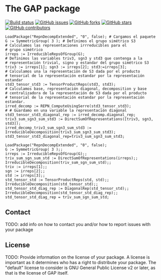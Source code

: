 # The GAP package 

[![Build status](https://github.com/juniors90/RepnDecompExtended/actions/workflows/CI.yml/badge.svg)](https://github.com/juniors90/RepnDecompExtended/actions)
[![GitHub issues](https://img.shields.io/github/issues/juniors90/RepnDecompExtended)](https://github.com/juniors90/RepnDecompExtended/issues)
[![GitHub forks](https://img.shields.io/github/forks/juniors90/RepnDecompExtended)](https://github.com/juniors90/RepnDecompExtended/network)
[![GitHub stars](https://img.shields.io/github/stars/juniors90/RepnDecompExtended)](https://github.com/juniors90/RepnDecompExtended/stargazers)
[![GitHub contributors](https://img.shields.io/github/contributors/juniors90/RepnDecompExtended?color=green)](https://github.com/juniors90/RepnDecompExtended/graphs/contributors)


```
LoadPackage("RepnDecompExtended", "0", false); # Cargamos el paquete
G := SymmetricGroup( 3 ); # Definimos el grupo simétrico S3
# Calculamos las representaciones irrreducibles para el
# grupo simétrico
irreps := IrreducibleRepsOfGroup(G);
# Definimos las variables triv3, sgn3 y std3 que contenga a la 
# representación trivial, signo y estandar del grupo simétrico S3
triv3 := irreps[1]; sgn3 := irreps[2]; std3:=irreps[3];
# Calculamos una la representación de S3 dada por el producto
# tensorial de la representación estandar por la representación estandar
std3_tensor_std3 := TensorProductReps(std3, std3);
# Calculamos base, representación diagonal, decomposition y base
# centralizadora de la representación de S3 dada por el producto
# tensorial de la representación estandar por la representación estandar.
irred_decomp := REPN_ComputeUsingSerre(std3_tensor_std3);
# # Guardamo en una variable la representación diagonal
std3_tensor_std3_diagonal_rep := irred_decomp.diagonal_rep;
triv3_sum_sgn3_sum_std3 := DirectSumOfRepresentations([triv3, sgn3, std3]);
irred_decomp_triv3_sum_sgn3_sum_std3 := IrreducibleDecomposition(triv3_sum_sgn3_sum_std3);
std3_tensor_std3_diagonal_rep=triv3_sum_sgn3_sum_std3;
```

```
LoadPackage("RepnDecompExtended", "0", false);
G := SymmetricGroup( 3 );;
irreps := IrreducibleRepsOfGroup(G);;
triv_sum_sgn_sum_std := DirectSumOfRepresentations(irreps);;
IrreducibleDecomposition(triv_sum_sgn_sum_std);;
triv := irreps[1];;
sgn := irreps[2];;
std := irreps[3];;
std_tensor_std := TensorProductReps(std, std);;
IrreducibleDecomposition(std_tensor_std);;
std_tensor_std_diag_rep := DiagonalRep(std_tensor_std);;
IrreducibleDecomposition(std_tensor_std_diag_rep);;
std_tensor_std_diag_rep = triv_sum_sgn_sum_std;
```

## Contact

TODO: add info on how to contact you and/or how to report issues with your
package

## License

TODO: Provide information on the license of your package. A license is
important as it determines who has a right to distribute your package. The
"default" license to consider is GNU General Public License v2 or later, as
that is the license of GAP itself.
